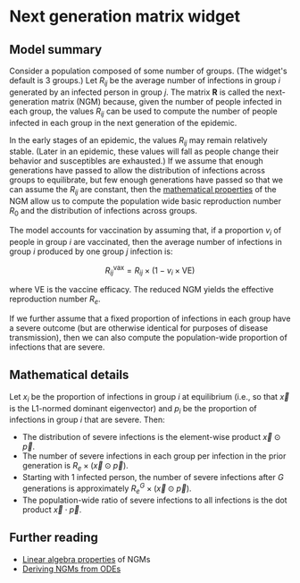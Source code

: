 # Next generation matrix widget

## Model summary

Consider a population composed of some number of groups. (The widget's default is 3 groups.) Let $R_{ij}$ be the average number of infections in group $i$ generated by an infected person in group $j$. The matrix $\mathbf{R}$ is called the next-generation matrix (NGM) because, given the number of people infected in each group, the values $R_{ij}$ can be used to compute the number of people infected in each group in the next generation of the epidemic.

In the early stages of an epidemic, the values $R_{ij}$ may remain relatively stable. (Later in an epidemic, these values will fall as people change their behavior and susceptibles are exhausted.) If we assume that enough generations have passed to allow the distribution of infections across groups to equilibrate, but few enough generations have passed so that we can assume the $R_{ij}$ are constant, then the [mathematical properties](linear_algebra.md) of the NGM allow us to compute the population wide basic reproduction number $R_0$ and the distribution of infections across groups.

The model accounts for vaccination by assuming that, if a proportion $v_i$ of people in group $i$ are vaccinated, then the average number of infections in group $i$ produced by one group $j$ infection is:

```math
R^\mathrm{vax}_{ij} = R_{ij} \times (1 - v_i \times \mathrm{VE})
```

where VE is the vaccine efficacy. The reduced NGM yields the effective reproduction number $R_e$.

If we further assume that a fixed proportion of infections in each group have a severe outcome (but are otherwise identical for purposes of disease transmission), then we can also compute the population-wide proportion of infections that are severe.

## Mathematical details

Let $x_i$ be the proportion of infections in group $i$ at equilibrium (i.e., so that $\vec{x}$ is the L1-normed dominant eigenvector) and $p_i$ be the proportion of infections in group $i$ that are severe. Then:

- The distribution of severe infections is the element-wise product $\vec{x} \odot \vec{p}$.
- The number of severe infections in each group per infection in the prior generation is $R_e \times (\vec{x} \odot \vec{p})$.
- Starting with 1 infected person, the number of severe infections after $G$ generations is approximately $R_e^G \times (\vec{x} \odot \vec{p})$.
- The population-wide ratio of severe infections to all infections is the dot product $\vec{x} \cdot \vec{p}$.

## Further reading

- [Linear algebra properties](linear_algebra.md) of NGMs
- [Deriving NGMs from ODEs](ode_ngm.md)
